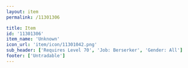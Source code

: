 ```yaml
---
layout: item
permalink: /11301306

title: Item
id: '11301306'
item_name: 'Unknown'
icon_url: 'item/icon/11301042.png'
sub_header: ['Requires Level 70', 'Job: Berserker', 'Gender: All']
footer: ['Untradable']
---
```


